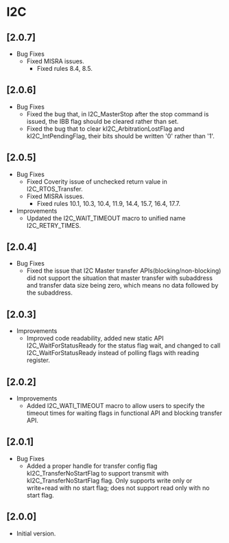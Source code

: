 # I2C

## [2.0.7]

- Bug Fixes
  - Fixed MISRA issues.
    - Fixed rules 8.4, 8.5.

## [2.0.6]

- Bug Fixes
  - Fixed the bug that, in I2C_MasterStop after the stop command is issued, the IBB flag should be cleared rather
    than set.
  - Fixed the bug that to clear kI2C_ArbitrationLostFlag and kI2C_IntPendingFlag, their bits should be written '0'
    rather than '1'.

## [2.0.5]

- Bug Fixes
  - Fixed Coverity issue of unchecked return value in I2C_RTOS_Transfer.
  - Fixed MISRA issues.
    - Fixed rules 10.1, 10.3, 10.4, 11.9, 14.4, 15.7, 16.4, 17.7.
- Improvements
  - Updated the I2C_WAIT_TIMEOUT macro to unified name I2C_RETRY_TIMES.

## [2.0.4]

- Bug Fixes
  - Fixed the issue that I2C Master transfer APIs(blocking/non-blocking) did not support the situation that master
    transfer with subaddress and transfer data size being zero, which means no data followed by the subaddress.

## [2.0.3]

- Improvements
  - Improved code readability, added new static API I2C_WaitForStatusReady for the status flag wait, and changed to
    call I2C_WaitForStatusReady instead of polling flags with reading register.

## [2.0.2]

- Improvements
  - Added I2C_WATI_TIMEOUT macro to allow users to specify the timeout times for waiting flags in functional API
    and blocking transfer API.

## [2.0.1]

- Bug Fixes
  - Added a proper handle for transfer config flag kI2C_TransferNoStartFlag to support transmit with
    kI2C_TransferNoStartFlag flag. Only supports write only or write+read with no start flag; does not support read
    only with no start flag.

## [2.0.0]

- Initial version.
